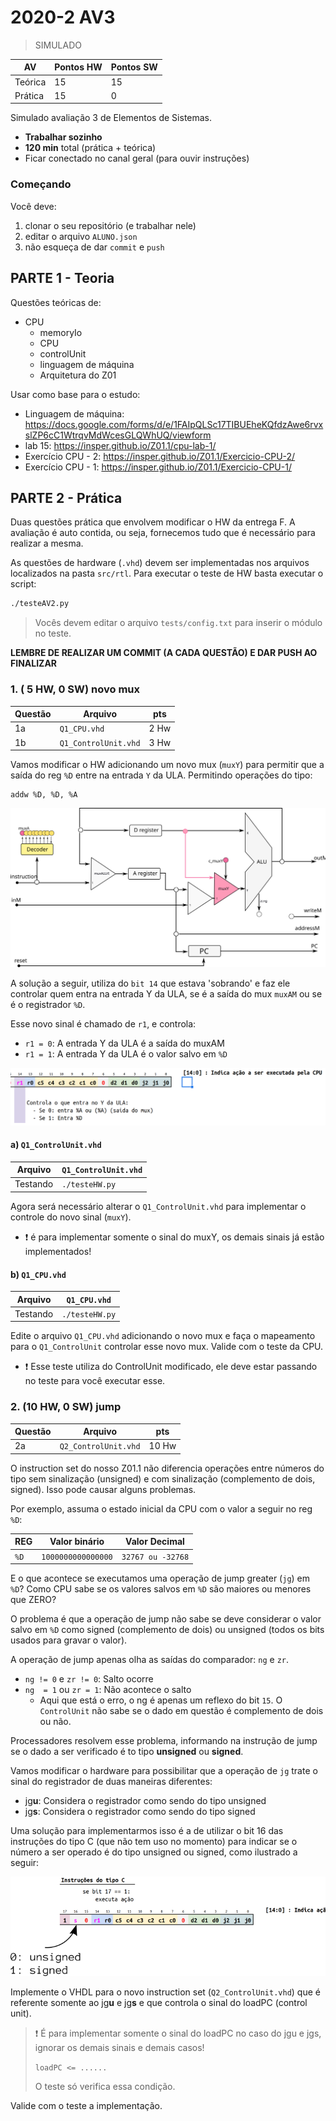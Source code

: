 # 2020-2 AV3

> SIMULADO

| AV      | Pontos HW | Pontos SW |
| ------- | ------    | ------    |
| Teórica | 15        | 15        |
| Prática | 15        | 0         |

Simulado avaliação 3 de Elementos de Sistemas.

- **Trabalhar sozinho**
- **120 min** total (prática + teórica)
- Ficar conectado no canal geral (para ouvir instruções)

### Começando

Você deve:

1. clonar o seu repositório (e trabalhar nele)
1. editar o arquivo `ALUNO.json`
1. não esqueça de dar `commit` e `push`

## PARTE 1 - Teoria

Questões teóricas de:

- CPU
    - memoryIo
    - CPU
    - controlUnit
    - linguagem de máquina
    - Arquitetura do Z01

Usar como base para o estudo:

- Linguagem de máquina: https://docs.google.com/forms/d/e/1FAIpQLSc17TIBUEheKQfdzAwe6rvxslZP6cC1WtrqvMdWcesGLQWhUQ/viewform
- lab 15: https://insper.github.io/Z01.1/cpu-lab-1/
- Exercício CPU - 2: https://insper.github.io/Z01.1/Exercicio-CPU-2/
- Exercício CPU - 1: https://insper.github.io/Z01.1/Exercicio-CPU-1/

## PARTE 2 - Prática

Duas questões prática que envolvem modificar o HW da entrega F. A avaliação é auto contida, ou seja, fornecemos tudo que é necessário para realizar a mesma.

As questões de hardware (`.vhd`) devem ser implementadas nos arquivos localizados na pasta `src/rtl`. Para executar o teste  de HW basta executar o script:

``` bash
./testeAV2.py
```

> Vocês devem editar o arquivo `tests/config.txt` para inserir o módulo no teste.

**LEMBRE DE REALIZAR UM COMMIT (A CADA QUESTÃO) E DAR PUSH AO FINALIZAR**


### 1. ( 5 HW, 0 SW) novo mux

| Questão | Arquivo           | pts  |
|---------|-------------------|------|
| 1a      | `Q1_CPU.vhd`         | 2 Hw |
| 1b      | `Q1_ControlUnit.vhd` | 3 Hw |

Vamos modificar o HW adicionando um novo mux (`muxY`) para permitir que a saída do reg `%D` entre na entrada `Y` da ULA. Permitindo operações do tipo:

```
addw %D, %D, %A
```

![](figs/CPU.svg)

A solução a seguir, utiliza do `bit 14` que estava 'sobrando' e faz ele controlar quem entra na entrada Y da ULA, se é a saída do mux `muxAM` ou se é o registrador `%D`.

Esse novo sinal é chamado de `r1`, e controla:

- `r1 = 0`: A entrada Y da ULA é a saída do muxAM
- `r1 = 1`: A entrada Y da ULA é o valor salvo em `%D`

![](figs/new.png)

#### a) `Q1_ControlUnit.vhd`

| Arquivo      | `Q1_ControlUnit.vhd`                                          |
|--------------|------------------------------------------------------------|
| Testando     | `./testeHW.py`                                             |

Agora será necessário alterar o `Q1_ControlUnit.vhd` para implementar o controle do novo sinal (`muxY`).

- :exclamation: é para implementar somente o sinal do muxY, os demais sinais já estão implementados!

#### b) `Q1_CPU.vhd`

| Arquivo  | `Q1_CPU.vhd`   |
|----------|----------------|
| Testando | `./testeHW.py` |

Edite o arquivo `Q1_CPU.vhd` adicionando o novo mux e faça o mapeamento para o `Q1_ControlUnit` controlar esse novo mux. Valide com o teste da CPU.

- :exclamation: Esse teste utiliza do ControlUnit modificado, ele deve estar passando no teste para você executar esse.

### 2. (10 HW, 0 SW) jump

| Questão | Arquivo              | pts   |
|---------|----------------------|-------|
| 2a      | `Q2_ControlUnit.vhd` | 10 Hw |

O instruction set do nosso Z01.1 não diferencia operações entre números do tipo sem
sinalização (unsigned) e com sinalização (complemento de dois, signed). Isso pode causar
alguns problemas.

Por exemplo, assuma o estado inicial da CPU com o valor a seguir no reg `%D`:

| REG  | Valor binário      | Valor Decimal     |
| ---  | ---                | -----             |
| `%D` | `1000000000000000` | `32767 ou -32768` |

E o que acontece se executamos uma operação de jump greater (`jg`) em `%D`?
Como CPU sabe se os valores salvos em `%D` são maiores ou menores que ZERO?

O problema é que a operação de jump não sabe se deve considerar o valor
salvo em `%D` como signed (complemento de dois)
ou unsigned (todos os bits usados para gravar o valor).

A operação de jump apenas olha as saídas do comparador: `ng` e `zr`.

- `ng != 0` e `zr != 0`: Salto ocorre
- `ng  = 1` ou `zr = 1`: Não acontece o salto
  - Aqui que está o erro, o ng é apenas um reflexo do bit `15`. O `ControlUnit` não sabe se o dado em questão é complemento de dois ou não.

Processadores resolvem esse problema, informando na instrução de jump se o dado 
a ser verificado é to tipo **unsigned** ou **signed**.

Vamos modificar o hardware para possibilitar que a operação de `jg` trate 
o sinal do registrador de duas maneiras diferentes:

- jg**u**: Considera o registrador como sendo do tipo unsigned
- jg**s**: Considera o registrador como sendo do tipo signed

Uma solução para implementarmos isso é a de utilizar o bit 16 das instruções 
do tipo C (que não tem uso no momento) para indicar se o número a ser operado 
é do tipo unsigned ou signed, como ilustrado a seguir:

![](figs/jump.png)

Implemente o VHDL para o novo instruction set  (`Q2_ControlUnit.vhd`) que é referente somente ao jg**u** e jg**s** e que controla o sinal do loadPC (control unit).

> :exclamation: É para implementar somente o sinal do loadPC no caso do jgu e jgs, ignorar os demais sinais e demais casos!
> 
> `loadPC <= ......`
> 
> O teste só verifica essa condição.

Valide com o teste a implementação.


